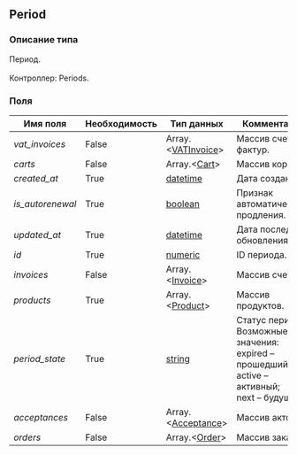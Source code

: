 
## Period

### Описание типа
Период.<br/><br/>Контроллер: Periods.<br/>
### Поля

| Имя поля | Необходимость | Тип данных | Комментарий |
|---|---|---|---|
|*vat_invoices*|False|Array.<[VATInvoice](/types/VATInvoice)>|Массив счетов-фактур.<br/>|
|*carts*|False|Array.<[Cart](/types/Cart)>|Массив корзин.<br/>|
|*created_at*|True|[datetime](/types/datetime)|Дата создания.<br/>|
|*is_autorenewal*|True|[boolean](/types/boolean)|Признак автоматического продления.<br/>|
|*updated_at*|True|[datetime](/types/datetime)|Дата последнего обновления.<br/>|
|*id*|True|[numeric](/types/numeric)|ID периода.<br/>|
|*invoices*|False|Array.<[Invoice](/types/Invoice)>|Массив счетов.<br/>|
|*products*|True|Array.<[Product](/types/Product)>|Массив продуктов.<br/>|
|*period_state*|True|[string](/types/string)|Статус периода.<br/>Возможные значения:<br/>expired – прошедший;<br/>active – активный;<br/>next – будущий.<br/>|
|*acceptances*|False|Array.<[Acceptance](/types/Acceptance)>|Массив актов.<br/>|
|*orders*|False|Array.<[Order](/types/Order)>|Массив заказов.<br/>|
